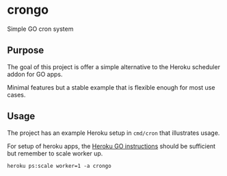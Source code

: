 # crongo
Simple GO cron system

## Purpose

The goal of this project is offer a simple alternative to the Heroku scheduler addon for GO apps.  

Minimal features but a stable example that is flexible enough for most use cases.

## Usage 

The project has an example Heroku setup in `cmd/cron` that illustrates usage. 

For setup of heroku apps, the [Heroku GO instructions](https://devcenter.heroku.com/articles/getting-started-with-go?singlepage=true) should be sufficient but remember to scale worker up.

`heroku ps:scale worker=1 -a crongo`
